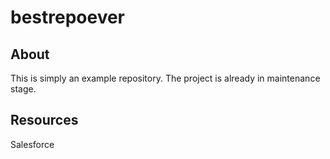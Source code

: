 # bestrepoever
## About
This is simply an example repository. The project is already in maintenance stage.
## Resources
Salesforce

